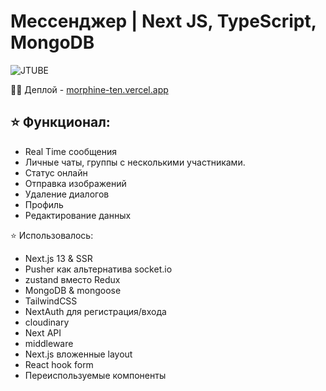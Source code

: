 # Мессенджер | Next JS, TypeScript, MongoDB

![JTUBE](https://i.ibb.co/gRRndL1/zxc.png)

👨‍💻 Деплой - [morphine-ten.vercel.app](https://morphine-ten.vercel.app/)

## ⭐ Функционал:

- Real Time сообщения
- Личные чаты, группы с несколькими участниками.
- Статус онлайн
- Отправка изображений
- Удаление диалогов
- Профиль
- Редактирование данных

⭐ Использовалось:

- Next.js 13 & SSR
- Pusher как альтернатива socket.io
- zustand вместо Redux
- MongoDB & mongoose
- TailwindCSS
- NextAuth для регистрация/входа
- cloudinary
- Next API
- middleware
- Next.js вложенные layout
- React hook form
- Переиспользуемые компоненты
